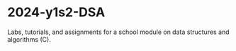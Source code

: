 # 2024-y1s2-DSA
Labs, tutorials, and assignments for a school module on data structures and algorithms (C).
